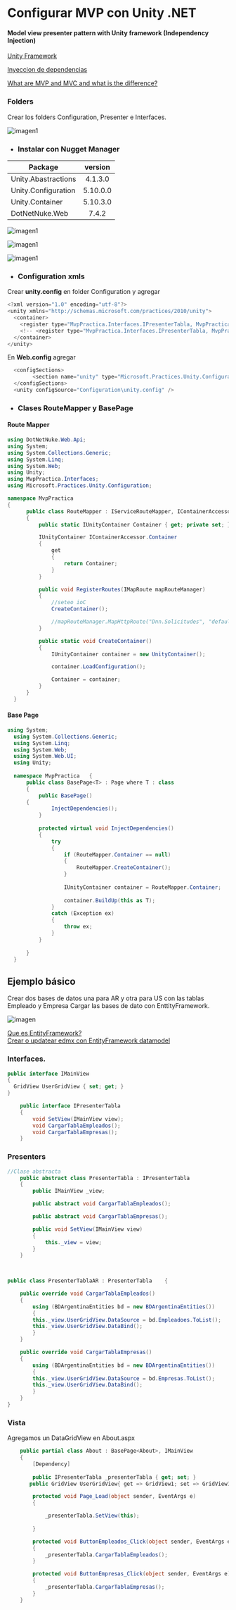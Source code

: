 # Configurar MVP con Unity .NET
#### Model view presenter pattern with Unity framework (Independency Injection)

[Unity Framework](https://www.c-sharpcorner.com/UploadFile/dhananjaycoder/unity-framework/)

[Inyeccion de dependencias](https://thatcsharpguy.com/posts/la-inyeccion-de-dependencias/)

[What are MVP and MVC and what is the difference?](https://stackoverflow.com/questions/2056/what-are-mvp-and-mvc-and-what-is-the-difference)

### Folders

Crear los folders Configuration, Presenter e Interfaces.


![imagen1](https://github.com/diaznicolasandres1/mvp-unity/blob/master/fotos-readme/1.png?raw=true)

* ### Instalar con Nugget Manager

| Package       | version           
| ------------- |:-------------:|
|  Unity.Abastractions | 4.1.3.0 |
| Unity.Configuration      | 5.10.0.0      | 
| Unity.Container | 5.10.3.0      |   
| DotNetNuke.Web | 7.4.2      |


![imagen1](https://github.com/diaznicolasandres1/mvp-unity/blob/master/fotos-readme/3.png?raw=true)

![imagen1](https://github.com/diaznicolasandres1/mvp-unity/blob/master/fotos-readme/4.png?raw=true)

![imagen1](https://github.com/diaznicolasandres1/mvp-unity/blob/master/fotos-readme/5.png?raw=true)


* ### Configuration xmls
Crear **unity.config** en folder Configuration y agregar

```c#
<?xml version="1.0" encoding="utf-8"?>
<unity xmlns="http://schemas.microsoft.com/practices/2010/unity">
  <container>    
    <register type="MvpPractica.Interfaces.IPresenterTabla, MvpPractica" mapTo="MvpPractica.Presenters.AR.PresenterTablaAR, MvpPractica"/>
    <!-- <register type="MvpPractica.Interfaces.IPresenterTabla, MvpPractica" mapTo="MvpPractica.Presenters.AR.PresenterTablaAR, MvpPractica"/> -->
  </container>
</unity>
```

En **Web.config** agregar

```c#
  <configSections>
    	<section name="unity" type="Microsoft.Practices.Unity.Configuration.UnityConfigurationSection, Unity.Configuration" />    
  </configSections>
  <unity configSource="Configuration\unity.config" />
  ```
  
 * ### Clases RouteMapper y BasePage
  
 #### Route Mapper
  ```c#
  using DotNetNuke.Web.Api;
using System;
using System.Collections.Generic;
using System.Linq;
using System.Web;
using Unity;
using MvpPractica.Interfaces;
using Microsoft.Practices.Unity.Configuration;

namespace MvpPractica
{     
        public class RouteMapper : IServiceRouteMapper, IContainerAccessor
        {
            public static IUnityContainer Container { get; private set; }

            IUnityContainer IContainerAccessor.Container
            {
                get
                {
                    return Container;
                }
            }

            public void RegisterRoutes(IMapRoute mapRouteManager)
            {
                //seteo ioC
                CreateContainer();

                //mapRouteManager.MapHttpRoute("Dnn.Solicitudes", "default", "{controller}/{action}", new[] { "DirecTV.SDSNET.Dnn.Solicitudes" });
            }

            public static void CreateContainer()
            {
                IUnityContainer container = new UnityContainer();

                container.LoadConfiguration();

                Container = container;
            }
        }
    }
  ```
  
   #### Base Page
  ```c#
  using System;  
	using System.Collections.Generic;  
	using System.Linq;  
	using System.Web;  
	using System.Web.UI;  
	using Unity;  
	  
	namespace MvpPractica	{  
	    public class BasePage<T> : Page where T : class  
	    {  
	        public BasePage()
        {  
	            InjectDependencies();  
	        }  
	  
	        protected virtual void InjectDependencies()
	        {  
	            try  
	            {  
	                if (RouteMapper.Container == null)  
	                {  
	                    RouteMapper.CreateContainer();  
	                }  
	  
	                IUnityContainer container = RouteMapper.Container;  
	  
	                container.BuildUp(this as T);  
	            }  
	            catch (Exception ex)  
	            {  
	                throw ex;  
	            }  
	        }  
	  
	    }  
	}  
  ```
  
  ## Ejemplo básico
  Crear dos bases de datos una para AR y otra para US con las tablas Empleado y Empresa
  Cargar las bases de dato con EnttityFramework.
  
  ![imagen](https://github.com/diaznicolasandres1/mvp-unity/blob/master/fotos-readme/bd.png)
  
  [Que es EntityFramework?](https://docs.microsoft.com/en-us/dotnet/framework/data/adonet/ef/overview)   
  [Crear o updatear  edmx  con EntityFramework datamodel](https://www.c-sharpcorner.com/article/create-and-update-an-edmx-file-using-entity-framework-data-model-in-visual-stud/)
  
  ### Interfaces.
  ```c#
public interface IMainView
{   
	GridView UserGridView { set; get; }
}

```

```c#
    public interface IPresenterTabla
    {
        void SetView(IMainView view);
        void CargarTablaEmpleados();
        void CargarTablaEmpresas();    
    }
```

### __Presenters__

```c#
//Clase abstracta
    public abstract class PresenterTabla : IPresenterTabla
    {
        public IMainView _view;

        public abstract void CargarTablaEmpleados();

        public abstract void CargarTablaEmpresas();      

        public void SetView(IMainView view)
        {
            this._view = view;
        }      
    }

```

```c#
   

public class PresenterTablaAR : PresenterTabla    {

	public override void CargarTablaEmpleados()
	{
	    using (BDArgentinaEntities bd = new BDArgentinaEntities())
	    {
		this._view.UserGridView.DataSource = bd.Empleadoes.ToList();
		this._view.UserGridView.DataBind();
	    }
	}

	public override void CargarTablaEmpresas()
	{
	    using (BDArgentinaEntities bd = new BDArgentinaEntities())
	    {
		this._view.UserGridView.DataSource = bd.Empresas.ToList();
		this._view.UserGridView.DataBind();
	    }
	}
} 
```

### Vista
Agregamos un DataGridView en About.aspx

```c#
    public partial class About : BasePage<About>, IMainView
    {
        [Dependency]
       
        public IPresenterTabla _presenterTabla { get; set; }       
       public GridView UserGridView{ get => GridView1; set => GridView1 = value; }

        protected void Page_Load(object sender, EventArgs e)
        {

            _presenterTabla.SetView(this);           
          
        }

        protected void ButtonEmpleados_Click(object sender, EventArgs e)
        {
            _presenterTabla.CargarTablaEmpleados();
        }

        protected void ButtonEmpresas_Click(object sender, EventArgs e)
        {
            _presenterTabla.CargarTablaEmpresas();
        }
    }
```




  
